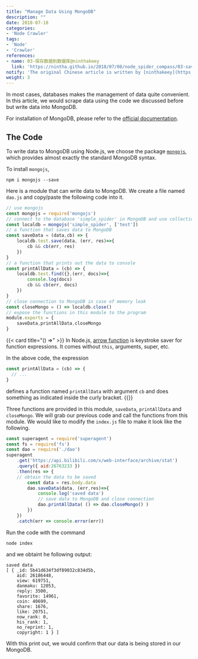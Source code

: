 ```yaml
---
title: "Manage Data Using MongoDB"
description: ""
date: 2018-07-18
categories:
- 'Node Crawler'
tags:
- 'Node'
- 'Crawler'
references:
- name: 03-保存数据到数据库@ninthakeey
  link: 'https://nintha.github.io/2018/07/08/node_spider_compass/03-save_into_db/'
notify: 'The original Chinese article is written by [ninthakeey](https://github.com/nintha). It has been translated and remixed by Datumorphism'
weight: 3
---
```



In most cases, databases makes the management of data quite convenient. In this article, we would scrape data using the code we discussed before but write data into MongoDB.

For installation of MongoDB, please refer to the [official documentation](https://docs.mongodb.com/manual/installation/).

## The Code

To write data to MongoDB using Node.js, we choose the package [`mongojs`](https://github.com/mafintosh/mongojs#readme), which provides almost exactly the standard MongoDB syntax.

To install `mongojs`,
```terminal
npm i mongojs --save
```

Here is a module that can write data to MongoDB. We create a file named `dao.js` and copy/paste the following code into it.

```JavaScript
// use mongojs
const mongojs = require('mongojs')
// connect to the database 'simple_spider' in MongoDB and use collection 'test'
const localdb = mongojs('simple_spider', ['test'])
// a function that saves data to MongoDB
const saveData = (data,cb) => {
	localdb.test.save(data, (err, res)=>{
	 	cb && cb(err, res)
	})
}
// a function that prints out the data to console
const printAllData = (cb) => {
	localdb.test.find({},(err, docs)=>{
		console.log(docs)
		cb && cb(err, docs)
	})
}
// close connection to MongoDB in case of memory leak
const closeMongo = () => localdb.close()
// expose the functions in this module to the program
module.exports = {
	saveData,printAllData,closeMongo
}
```



{{< card title="() =>" >}}
In Node.js, [arrow function](https://developer.mozilla.org/en-US/docs/Web/JavaScript/Reference/Functions/Arrow_functions) is keystroke saver for function expressions. It comes without `this`, arguments, super, etc.

In the above code, the expression
```JavaScript
const printAllData = (cb) => {
  // ...
}
```
defines a function named `printAllData` with argument `cb` and does something as indicated inside the curly bracket.
{{</card>}}


Three functions are provided in this module, `saveData`, `printAllData` and `closeMongo`. We will grab our previous code and call the functions from this module. We would like to modify the `index.js` file to make it look like the following.

```JavaScript
const superagent = require('superagent')
const fs = require('fs')
const dao = require('./dao')
superagent
	.get('https://api.bilibili.com/x/web-interface/archive/stat')
	.query({ aid:26763233 })
	.then(res => {
    // obtain the data to be saved
		const data = res.body.data
		dao.saveData(data, (err,res)=>{
			console.log('saved data')
			// save data to MongoDB and close connection
			dao.printAllData( () => dao.closeMongo() )
		})
	})
	.catch(err => console.error(err))
```

Run the code with the command
```terminal
node index
```
and we obtaint he following output:
```terminal
saved data
[ { _id: 5b41d634f3df89032c834d5b,
    aid: 26186448,
    view: 619751,
    danmaku: 12053,
    reply: 3500,
    favorite: 14961,
    coin: 40699,
    share: 1676,
    like: 20751,
    now_rank: 0,
    his_rank: 1,
    no_reprint: 1,
    copyright: 1 } ]
```
With this print out, we would confirm that our data is being stored in our MongoDB.
